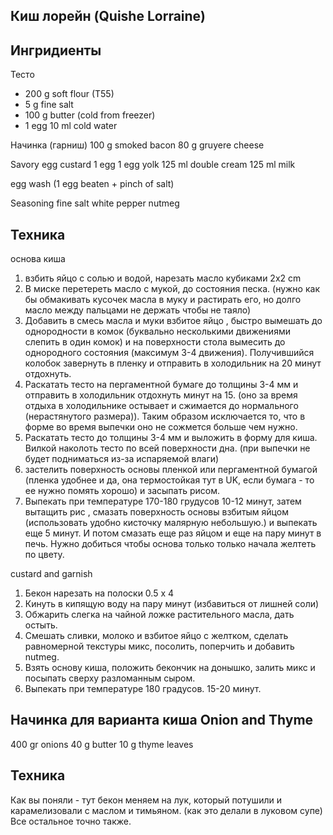 Киш лорейн (Quishe Lorraine)
----------------------------

Ингридиенты
-----------

Тесто 
- 200 g soft flour (T55)
- 5 g fine salt
- 100 g butter (cold from freezer)
- 1 egg
10 ml cold water


Начинка (гарниш)
100 g smoked bacon
80 g gruyere cheese

Savory egg custard
1 egg
1 egg yolk
125 ml double cream
125 ml milk

egg wash (1 egg beaten + pinch of salt)

Seasoning 
fine salt
white pepper
nutmeg



Техника
--------

основа киша

1. взбить яйцо с солью и водой, нарезать масло кубиками 2x2 cm
2. В миске перетереть масло с мукой, до состояния песка. (нужно как бы обмакивать кусочек масла в муку и растирать его, но долго масло между пальцами не держать чтобы не таяло)
3.  Добавить в смесь масла и муки взбитое яйцо , быстро вымешать до однородности в комок (буквально несколькими движениями слепить в один комок) и на поверхности стола вымесить до однородного состояния (максимум 3-4 движения). Получившийся колобок завернуть в пленку и отправить в холодильник на 20 минут отдохнуть.
4. Раскатать тесто на пергаментной бумаге до толщины 3-4 мм и отправить в холодильник отдохнуть минут на 15. (оно за время отдыха в холодильнике остывает и сжимается до нормального (нерастянутого размера)). Таким образом исключается то, что в форме во время выпечки оно не сожмется больше чем нужно.
5. Раскатать тесто до толщины 3-4 мм и выложить в форму для киша. Вилкой наколоть тесто по всей поверхности дна. (при выпечки не будет подниматься из-за испаряемой влаги)
6. застелить поверхность основы пленкой или пергаментной бумагой (пленка удобнее и да, она термостойкая тут в UK, если бумага - то ее нужно помять хорошо) и засыпать рисом. 
5. Выпекать при температуре 170-180 грудусов 10-12 минут, затем вытащить рис , смазать поверхность основы взбитым яйцом (использовать удобно кисточку малярную небольшую.) и выпекать еще 5 минут. И потом смазать еще раз яйцом и еще на пару минут в печь.
Нужно добиться чтобы основа только только начала желтеть по цвету.

custard and garnish

1. Бекон нарезать на полоски 0.5 x 4 
2. Кинуть в кипящую воду на пару минут (избавиться от лишней соли)
3. Обжарить слегка на чайной ложке растительного масла, дать остыть.
4. Смешать сливки, молоко и взбитое яйцо с желтком, сделать равномерной текстуры микс, посолить, поперчить и добавить nutmeg.
5. Взять основу киша, положить бекончик на донышко, залить микс и посыпать сверху разломанным сыром.
6. Выпекать при температуре 180 градусов. 15-20 минут.



Начинка для варианта киша Onion and Thyme
----------
400 gr onions
40 g butter
10 g thyme leaves

Техника
-------

Как вы поняли - тут бекон меняем на лук, который потушили и карамелизовали с маслом и тимьяном.
(как это делали в луковом супе)
Все остальное точно также.


